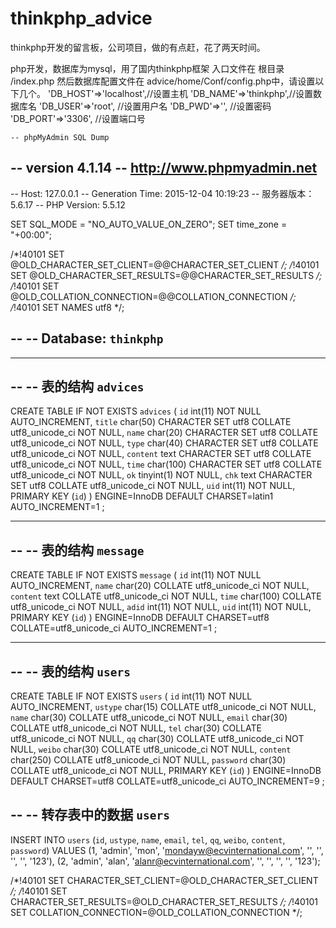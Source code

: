 # thinkphp_advice
thinkphp开发的留言板，公司项目，做的有点赶，花了两天时间。

php开发，数据库为mysql，用了国内thinkphp框架
入口文件在 根目录 /index.php
然后数据库配置文件在 advice/home/Conf/config.php中，请设置以下几个。
	'DB_HOST'=>'localhost',//设置主机
	'DB_NAME'=>'thinkphp',//设置数据库名
	'DB_USER'=>'root',    //设置用户名
	'DB_PWD'=>'',        //设置密码
	'DB_PORT'=>'3306',   //设置端口号
	
	-- phpMyAdmin SQL Dump
-- version 4.1.14
-- http://www.phpmyadmin.net
--
-- Host: 127.0.0.1
-- Generation Time: 2015-12-04 10:19:23
-- 服务器版本： 5.6.17
-- PHP Version: 5.5.12

SET SQL_MODE = "NO_AUTO_VALUE_ON_ZERO";
SET time_zone = "+00:00";


/*!40101 SET @OLD_CHARACTER_SET_CLIENT=@@CHARACTER_SET_CLIENT */;
/*!40101 SET @OLD_CHARACTER_SET_RESULTS=@@CHARACTER_SET_RESULTS */;
/*!40101 SET @OLD_COLLATION_CONNECTION=@@COLLATION_CONNECTION */;
/*!40101 SET NAMES utf8 */;

--
-- Database: `thinkphp`
--

-- --------------------------------------------------------

--
-- 表的结构 `advices`
--

CREATE TABLE IF NOT EXISTS `advices` (
  `id` int(11) NOT NULL AUTO_INCREMENT,
  `title` char(50) CHARACTER SET utf8 COLLATE utf8_unicode_ci NOT NULL,
  `name` char(20) CHARACTER SET utf8 COLLATE utf8_unicode_ci NOT NULL,
  `type` char(40) CHARACTER SET utf8 COLLATE utf8_unicode_ci NOT NULL,
  `content` text CHARACTER SET utf8 COLLATE utf8_unicode_ci NOT NULL,
  `time` char(100) CHARACTER SET utf8 COLLATE utf8_unicode_ci NOT NULL,
  `ok` tinyint(1) NOT NULL,
  `chk` text CHARACTER SET utf8 COLLATE utf8_unicode_ci NOT NULL,
  `uid` int(11) NOT NULL,
  PRIMARY KEY (`id`)
) ENGINE=InnoDB DEFAULT CHARSET=latin1 AUTO_INCREMENT=1 ;

-- --------------------------------------------------------

--
-- 表的结构 `message`
--

CREATE TABLE IF NOT EXISTS `message` (
  `id` int(11) NOT NULL AUTO_INCREMENT,
  `name` char(20) COLLATE utf8_unicode_ci NOT NULL,
  `content` text COLLATE utf8_unicode_ci NOT NULL,
  `time` char(100) COLLATE utf8_unicode_ci NOT NULL,
  `adid` int(11) NOT NULL,
  `uid` int(11) NOT NULL,
  PRIMARY KEY (`id`)
) ENGINE=InnoDB DEFAULT CHARSET=utf8 COLLATE=utf8_unicode_ci AUTO_INCREMENT=1 ;

-- --------------------------------------------------------

--
-- 表的结构 `users`
--

CREATE TABLE IF NOT EXISTS `users` (
  `id` int(11) NOT NULL AUTO_INCREMENT,
  `ustype` char(15) COLLATE utf8_unicode_ci NOT NULL,
  `name` char(30) COLLATE utf8_unicode_ci NOT NULL,
  `email` char(30) COLLATE utf8_unicode_ci NOT NULL,
  `tel` char(30) COLLATE utf8_unicode_ci NOT NULL,
  `qq` char(30) COLLATE utf8_unicode_ci NOT NULL,
  `weibo` char(30) COLLATE utf8_unicode_ci NOT NULL,
  `content` char(250) COLLATE utf8_unicode_ci NOT NULL,
  `password` char(30) COLLATE utf8_unicode_ci NOT NULL,
  PRIMARY KEY (`id`)
) ENGINE=InnoDB  DEFAULT CHARSET=utf8 COLLATE=utf8_unicode_ci AUTO_INCREMENT=9 ;

--
-- 转存表中的数据 `users`
--

INSERT INTO `users` (`id`, `ustype`, `name`, `email`, `tel`, `qq`, `weibo`, `content`, `password`) VALUES
(1, 'admin', 'mon', 'mondayw@ecvinternational.com', '', '', '', '', '123'),
(2, 'admin', 'alan', 'alanr@ecvinternational.com', '', '', '', '', '123');

/*!40101 SET CHARACTER_SET_CLIENT=@OLD_CHARACTER_SET_CLIENT */;
/*!40101 SET CHARACTER_SET_RESULTS=@OLD_CHARACTER_SET_RESULTS */;
/*!40101 SET COLLATION_CONNECTION=@OLD_COLLATION_CONNECTION */;


